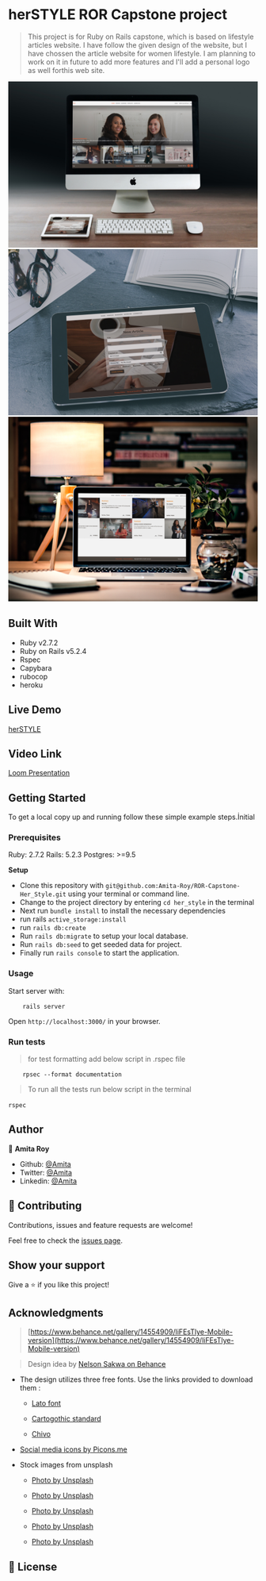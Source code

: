 # herSTYLE ROR Capstone project

> This project is for Ruby on Rails capstone, which is based on lifestyle articles website. I have follow the given design of the website, but I have chossen the article website for women lifestyle. I am planning to work on it in future to add more features and I'll add a personal logo as well forthis web site.

![Homepage](./app/assets/images/IMac.jpg)
![tablet](./app/assets/images/tab.jpg)
![laptop](./app/assets/images/laptop.jpg)

## Built With

- Ruby v2.7.2
- Ruby on Rails v5.2.4
- Rspec
- Capybara
- rubocop
- heroku

## Live Demo

[herSTYLE](https://murmuring-dawn-03579.herokuapp.com/)

## Video Link

[Loom Presentation](https://www.loom.com/share/75e2cc6505f64f99b6950760c56c1819)

## Getting Started

To get a local copy up and running follow these simple example steps.İnitial

### Prerequisites

Ruby: 2.7.2
Rails: 5.2.3
Postgres: >=9.5

**Setup**

- Clone this repository with `git@github.com:Amita-Roy/ROR-Capstone-Her_Style.git` using your terminal or command line.<br>
- Change to the project directory by entering `cd her_style` in the terminal<br>
- Next run `bundle install` to install the necessary dependencies<br>
- run rails `active_storage:install`
- run `rails db:create`
- Run `rails db:migrate` to setup your local database.<br>
- Run `rails db:seed` to get seeded data for project.<br>
- Finally run `rails console` to start the application.<br>

### Usage

Start server with:

```
    rails server
```

Open `http://localhost:3000/` in your browser.

### Run tests

> for test formatting add below script in .rspec file

```
    rpsec --format documentation
```

> To run all the tests run below script in the terminal

`rspec`

## Author

👤 **Amita Roy**

- Github: [@Amita](https://github.com/Amita-Roy)
- Twitter: [@Amita](https://twitter.com/AmitaRoy14)
- Linkedin: [@Amita](https://www.linkedin.com/in/amita-roy-3b823b68/)

## 🤝 Contributing

Contributions, issues and feature requests are welcome!

Feel free to check the [issues page](issues/).

## Show your support

Give a ⭐️ if you like this project!

## Acknowledgments

> [https://www.behance.net/gallery/14554909/liFEsTlye-Mobile-version](https://www.behance.net/gallery/14554909/liFEsTlye-Mobile-version)

> Design idea by [Nelson Sakwa on Behance](https://www.behance.net/sakwadesignstudio)

- The design utilizes three free fonts. Use the links provided to download them :

  - [Lato font](http://www.fontsquirrel.com/fonts/lato)

  - [Cartogothic standard](http://www.fontex.org/download/Carto-gothic-std.otf)

  - [Chivo](http://www.fontsquirrel.com/fonts/chivo)

- [Social media icons by Picons.me](http://picons.me/)

- Stock images from unsplash

  - [Photo by Unsplash](https://unsplash.com/photos/NpyF7rjqmq4)

  - [Photo by Unsplash](https://unsplash.com/photos/L85a1k-XqH8)

  - [Photo by Unsplash](https://unsplash.com/photos/QgYvORVDdd8)

  - [Photo by Unsplash](https://unsplash.com/photos/vLwH8bWoi_8)

  - [Photo by Unsplash](https://unsplash.com/photos/505eectW54k)

## 📝 License
